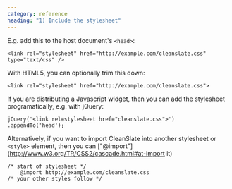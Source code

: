 ```yaml
---
category: reference
heading: "1) Include the stylesheet"
---
```


E.g. add this to the host document's `<head>`:

    <link rel="stylesheet" href="http://example.com/cleanslate.css" type="text/css" />

With HTML5, you can optionally trim this down:

    <link rel="stylesheet" href="http://example.com/cleanslate.css">

If you are distributing a Javascript widget, then you can add the stylesheet programatically, e.g. with jQuery:

    jQuery('<link rel=stylesheet href="cleanslate.css">')
    .appendTo('head');

Alternatively, if you want to import CleanSlate into another stylesheet or `<style>` element, then you can ["@import"](http://www.w3.org/TR/CSS2/cascade.html#at-import it)

    /* start of stylesheet */
        @import http://example.com/cleanslate.css
    /* your other styles follow */